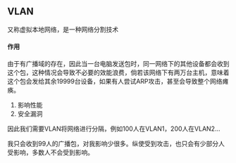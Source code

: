 ## VLAN
又称虚拟本地网络，是一种网络分割技术

#### 作用
由于有广播域的存在，因此当一台电脑发送包时，同一网络下的其他设备都会收到这个包，这种情况会导致不必要的效能浪费，倘若该网络下有两万台主机，意味着这个包会发给其余19999台设备，如果有人尝试ARP攻击，甚至会导致整个网络瘫痪。

1. 影响性能
2. 安全漏洞

因此我们需要VLAN将网络进行分隔，例如100人在VLAN1，200人在VLAN2...

我只会收到99人的广播包，对我影响少很多。纵使受到攻击，也只会有少部分人受影响，多数人不会受到影响。